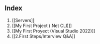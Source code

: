 ## Index

1. [[Servers]]
2. [[My First Project (.Net CLI)]]
3. [[My First Proyect (Visual Studio 2022)]]
4. [[2.First Steps/Interview Q&A]]